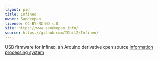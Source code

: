 ```yaml
---
layout: pid
title: Infineo
owner: Sandeepan
license: CC-BY-NC-ND 4.0
site: https://www.sandeepan.info/
source: https://github.com/IObitZ/Infineo/
---
```

USB firmware for Infineo, an Arduino derivative open source [information processing system](https://github.com/IObitZ/Infineo/blob/master/device/sources/0.0.1/PCB/schematic.png)
